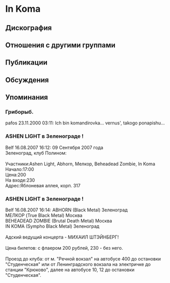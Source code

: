 # In Koma



## Дискография


## Отношения с другими группами


## Публикации


## Обсуждения


## Упоминания

### Гриборыб.

pafos 23.11.2000 03:11:
Ich bin komandirovka... vernus', takogo ponapishu...

### ASHEN LIGHT в Зеленограде !

Belf 16.08.2007 16:12:
09 Сентября 2007 года <BR>Зеленоград, клуб Полином: <BR><BR>Участники:Аshen Light, Аbhorn, Мелкор, Beheadead Zombie, In Koma<BR>Начало:17:00<BR>Цена:200<BR>На входе:230<BR>Адрес:Яблоневая аллея, корп. 317<BR>

### ASHEN LIGHT в Зеленограде !

Belf 16.08.2007 16:14:
АBHORN (Black Metal) Зеленоград<BR>МЕЛКОР (True Black Metal) Москва<BR>BEHEADEAD ZOMBIE (Brutal Death Metal) Москва<BR>IN KOMA (Sympho Black Metal) Зеленоград<BR><BR>Адский ведущий концерта - МИХАИЛ ШТЭЙНБЕРГ!<BR><BR>Цена билетов: с флаером 200 рублей, 230 - без него.<BR><BR>Проезд до клуба: от м. "Речной вокзал" на автобусе 400 до остановки "Студенческая" или от Ленинградского вокзала на электричке до станции "Крюково", далее на автобусе 10, 12 до остановки "Студенческая".<BR>

